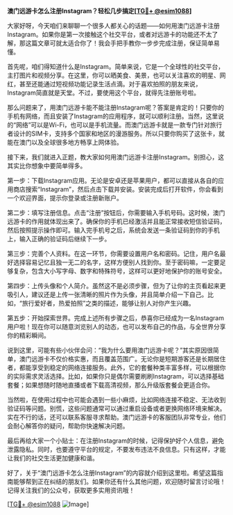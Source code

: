 **澳门远游卡怎么注册Instagram？轻松几步搞定[[TG💪+ @esim1088](https://t.me/s/esim1088)]**

大家好呀，今天咱们来聊聊一个很多人都关心的话题——如何用澳门远游卡注册Instagram。如果你是第一次接触这个社交平台，或者对远游卡的功能还不太了解，那这篇文章可就太适合你了！我会手把手教你一步步完成注册，保证简单易懂。

首先呢，咱们得知道什么是Instagram。简单来说，它是一个全球性的社交平台，主打图片和视频分享。在这里，你可以晒美食、美景，也可以关注喜欢的明星、网红，甚至还能通过短视频功能记录生活点滴。对于喜欢拍照的朋友来说，Instagram简直就是天堂。不过，要使用这个平台，就得先注册账号啦。

那么问题来了，用澳门远游卡能不能注册Instagram呢？答案是肯定的！只要你的手机有网络，而且安装了Instagram的应用程序，就可以顺利注册。当然，这里说的“网络”可以是Wi-Fi，也可以是手机流量。而澳门远游卡就是一款专门针对旅行者设计的SIM卡，支持多个国家和地区的漫游服务。所以只要你购买了这张卡，就能在澳门以及全球很多地方畅享上网体验。

接下来，我们就进入正题，教大家如何用澳门远游卡注册Instagram。别担心，这其实比你想象中要简单得多。

第一步：下载Instagram应用。无论是安卓还是苹果用户，都可以直接从各自的应用商店搜索“Instagram”，然后点击下载并安装。安装完成后打开软件，你会看到一个欢迎界面，提示你登录或注册新账户。

第二步：填写注册信息。点击“注册”按钮后，你需要输入手机号码。这时候，澳门远游卡的作用就体现出来了。确保你的手机已经激活并且能正常接收短信验证码，然后按照提示操作即可。输入完手机号之后，系统会发送一条验证码到你的手机上，输入正确的验证码后继续下一步。

第三步：完善个人资料。在这一环节，你需要设置用户名和密码。记住，用户名最好选择容易记忆且独一无二的名字，这样方便别人找到你。至于密码嘛，一定要足够复杂，包含大小写字母、数字和特殊符号，这样可以更好地保护你的账号安全。

第四步：上传头像和个人简介。虽然这不是必须步骤，但为了让你的主页看起来更吸引人，建议还是上传一张清晰的照片作为头像，并且简单介绍一下自己。比如，“旅行爱好者，热爱拍照”之类的描述，能够让别人对你产生兴趣。

第五步：开始探索世界。完成上述所有步骤之后，恭喜你已经成为一名Instagram用户啦！现在你可以随意浏览别人的动态，也可以发布自己的作品，与全世界分享你的精彩瞬间。

说到这里，可能有些小伙伴会问：“我为什么要用澳门远游卡呢？”其实原因很简单，澳门远游卡不仅价格实惠，而且覆盖范围广。无论你是短期游客还是长期居住者，都能享受到稳定的网络连接服务。此外，它的套餐种类丰富多样，可以根据你的实际需求灵活选择。比如，如果你只是偶尔需要刷刷Instagram，可以选择基础套餐；如果想随时随地直播或者下载高清视频，那么升级版套餐会更适合你。

当然啦，在使用过程中也可能会遇到一些小麻烦，比如网络连接不稳定、无法收到验证码等问题。别慌，这些问题通常可以通过重启设备或者更换网络环境来解决。实在不行的话，还可以联系客服寻求帮助。澳门远游卡的客服团队非常专业，他们会耐心解答你的疑问，帮助你快速解决问题。

最后再给大家一个小贴士：在注册Instagram的时候，记得保护好个人信息，避免泄露隐私。同时，也要遵守平台的规定，不要发布违法不良信息。只有这样，才能让我们的社交生活更加健康和谐。

好了，关于“澳门远游卡怎么注册Instagram”的内容就介绍到这里啦。希望这篇指南能够帮到正在纠结的朋友们。如果你还有什么其他问题，欢迎随时留言讨论哦！记得关注我们的公众号，获取更多实用资讯哦！

[[TG💪+ @esim1088](https://t.me/s/esim1088) ![Image](https://i.postimg.cc/4NQfJmqS/Snipaste-2025-05-13-00-14-12.png)]